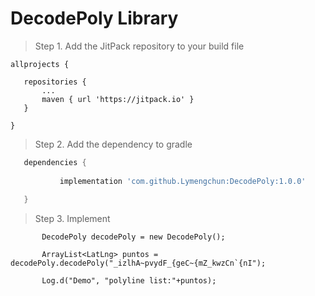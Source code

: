﻿# DecodePoly Library
 >Step 1. Add the JitPack repository to your build file
 ```Add it in your root build.gradle at the end of repositories:
 allprojects {
 
	repositories {
		...
		maven { url 'https://jitpack.io' }
	}
	
}
 ```
 
 > Step 2. Add the dependency to gradle
 ```gradle
	dependencies {
  
	        implementation 'com.github.Lymengchun:DecodePoly:1.0.0'
          
	}
  ```
  
   > Step 3. Implement
 ```
        DecodePoly decodePoly = new DecodePoly();

        ArrayList<LatLng> puntos = decodePoly.decodePoly("_izlhA~pvydF_{geC~{mZ_kwzCn`{nI");

        Log.d("Demo", "polyline list:"+puntos);

  ```
  



